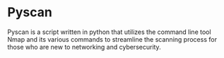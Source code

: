 # Pyscan

Pyscan is a script written in python that utilizes the command line tool Nmap and its various commands to streamline the scanning process for those who are new to networking and cybersecurity. 